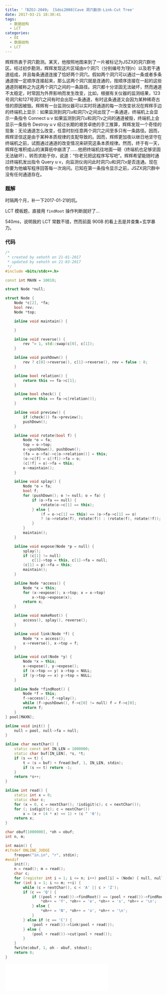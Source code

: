 ```yaml
---
title: '「BZOJ-2049」 [Sdoi2008]Cave 洞穴勘测-Link-Cut Tree'
date: 2017-03-21 18:30:41
tags:
  - 数据结构
  - LCT
categories:
  - OI
  - 数据结构
  - LCT
---
```

辉辉热衷于洞穴勘测。某天，他按照地图来到了一片被标记为JSZX的洞穴群地区。经过初步勘测，辉辉发现这片区域由n个洞穴（分别编号为1到n）以及若干通道组成，并且每条通道连接了恰好两个洞穴。假如两个洞穴可以通过一条或者多条通道按一定顺序连接起来，那么这两个洞穴就是连通的，按顺序连接在一起的这些通道则被称之为这两个洞穴之间的一条路径。洞穴都十分坚固无法破坏，然而通道不太稳定，时常因为外界影响而发生改变，比如，根据有关仪器的监测结果，123号洞穴和127号洞穴之间有时会出现一条通道，有时这条通道又会因为某种稀奇古怪的原因被毁。辉辉有一台监测仪器可以实时将通道的每一次改变状况在辉辉手边的终端机上显示：如果监测到洞穴u和洞穴v之间出现了一条通道，终端机上会显示一条指令 Connect u v 如果监测到洞穴u和洞穴v之间的通道被毁，终端机上会显示一条指令 Destroy u v 经过长期的艰苦卓绝的手工推算，辉辉发现一个奇怪的现象：无论通道怎么改变，任意时刻任意两个洞穴之间至多只有一条路径。因而，辉辉坚信这是由于某种本质规律的支配导致的。因而，辉辉更加夜以继日地坚守在终端机之前，试图通过通道的改变情况来研究这条本质规律。然而，终于有一天，辉辉在堆积成山的演算纸中崩溃了……他把终端机往地面一砸（终端机也足够坚固无法破坏），转而求助于你，说道：“你老兄把这程序写写吧”。辉辉希望能随时通过终端机发出指令 Query u v，向监测仪询问此时洞穴u和洞穴v是否连通。现在你要为他编写程序回答每一次询问。已知在第一条指令显示之前，JSZX洞穴群中没有任何通道存在。
<!-- more -->
### 题解
时隔两个月，补一下2017-01-21的坑。

LCT 模板题，直接用 `findRoot` 操作判断就好了...

$540ms$，说明我的 LCT 常数不错，然而前面 900B 的看上去是并查集+玄学暴力。
### 代码
``` cpp
/*
 * created by xehoth on 21-01-2017
 * updated by xehoth on 21-03-2017
 */
#include <bits/stdc++.h>

const int MAXN = 10010;

struct Node *null;

struct Node {
    Node *c[2], *fa;
    bool rev;
    Node *top;

    inline void maintain() {

    }

    inline void reverse() {
        rev ^= 1, std::swap(c[0], c[1]);
    }

    inline void pushDown() {
        rev ? c[0]->reverse(), c[1]->reverse(), rev = false : 0;
    }

    inline bool relation() {
        return this == fa->c[1];
    }

    inline bool check() {
        return this == fa->c[relation()];
    }

    inline void preview() {
        if (check()) fa->preview();
        pushDown();
    }

    inline void rotate(bool f) {
        Node *o = fa;
        top = o->top;
        o->pushDown(), pushDown();
        (fa = o->fa)->c[o->relation()] = this;
        (o->c[f] = c[!f])->fa = o;
        (c[!f] = o)->fa = this;
        o->maintain();
    }

    inline void splay() {
        Node *o = fa;
        bool f;
        for (pushDown(); o != null; o = fa) {
            if (o->fa == null) {
                rotate(o->c[1] == this);
            } else {
                (f = o->c[1] == this) == (o->fa->c[1] == o)
                ? (o->rotate(f), rotate(f)) : (rotate(f), rotate(!f));
            }
        }
        maintain();
    }

    inline void expose(Node *p = null) {
        splay();
        if (c[1] != null)
            c[1]->top = this, c[1]->fa = null;
        (c[1] = p)->fa = this;
        maintain();
    }

    inline Node *access() {
        Node *x = this;
        for (x->expose(); x->top; x = x->top)
            x->top->expose(x);
        return x;
    }

    inline void makeRoot() {
        access(), splay(), reverse();
    }

    inline void link(Node *f) {
        Node *x = access();
        x->reverse(), x->top = f;
    }

    inline void cut(Node *y) {
        Node *x = this;
        x->expose(), y->expose();
        if (x->top == y) x->top = NULL;
        if (y->top == x) y->top = NULL;
    }

    inline Node *findRoot() {
        Node *f = this;
        f->access(), f->splay();
        while (f->pushDown(), f->c[0] != null) f = f->c[0];
        return f;
    }
} pool[MAXN];

inline void init() {
    null = pool, null->fa = null;
}

inline char nextChar() {
    static const int IN_LEN = 1000000;
    static char buf[IN_LEN], *s, *t;
    if (s == t) {
        t = (s = buf) + fread(buf, 1, IN_LEN, stdin);
        if (s == t) return -1;
    }
    return *s++;
}

inline int read() {
    static int x = 0;
    static char c;
    for (x = 0, c = nextChar(); !isdigit(c); c = nextChar());
    for (; isdigit(c); c = nextChar())
        x = (x + (4 * x) << 1) + (c ^ '0');
    return x;
}

char obuf[1000000], *oh = obuf;
int n, m;

int main() {
#ifndef ONLINE_JUDGE
    freopen("in.in", "r", stdin);
#endif
    init();
    n = read(); m = read();
    char c;
    for (register int i = 1; i <= n; i++) pool[i] = (Node) { null, null, null };
    for (int i = 1; i <= m; ++i) {
        while (c = nextChar(), c < 'A' || c > 'Z');
        if (c == 'Q') {
            if ((pool + read())->findRoot() == (pool + read())->findRoot()) {
                *oh++ = 'Y', *oh++ = 'e', *oh++ = 's', *oh++ = '\n';
            } else {
                *oh++ = 'N', *oh++ = 'o', *oh++ = '\n';
            }
        } else if (c == 'C') {
            (pool + read())->link(pool + read());
        } else {
            (pool + read())->cut(pool + read());
        }
    }
    fwrite(obuf, 1, oh - obuf, stdout);
    return 0;
}
```
<iframe frameborder="no" border="0" marginwidth="0" marginheight="0" width=330 height=86 src="//music.163.com/outchain/player?type=2&id=30251864&auto=1&height=66"></iframe>